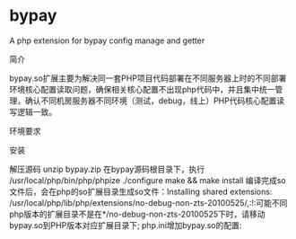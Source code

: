 # bypay
A php extension for bypay config manage and getter

简介

bypay.so扩展主要为解决同一套PHP项目代码部署在不同服务器上时的不同部署环境核心配置读取问题，确保相关核心配置不出现php代码中，并且集中统一管理，确认不同机房服务器不同环境（测试，debug，线上）PHP代码核心配置读写逻辑一致。


环境要求


安装

解压源码 unzip bypay.zip
在bypay源码根目录下，执行 /usr/local/php/bin/php/phpize
./configure
make && make install
编译完成so文件后，会在php的so扩展目录生成so文件：Installing shared extensions: /usr/local/php/lib/php/extensions/no-debug-non-zts-20100525/,:!:可能不同php版本的扩展目录不是在*/no-debug-non-zts-20100525下时，请移动bypay.so到PHP版本对应扩展目录下;
php.ini增加bypay.so的配置:
